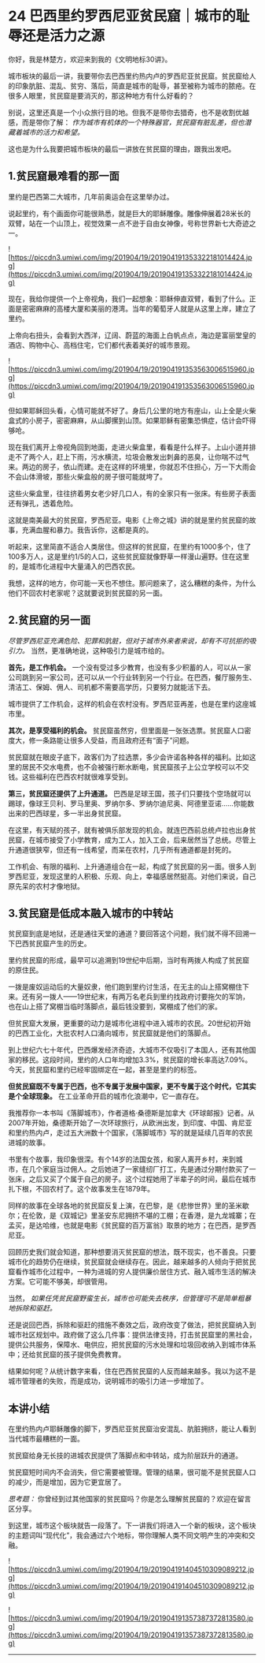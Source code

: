 # 24 巴西里约罗西尼亚贫民窟｜城市的耻辱还是活力之源

你好，我是林楚方，欢迎来到我的《文明地标30讲》。

城市板块的最后一讲，我要带你去巴西里约热内卢的罗西尼亚贫民窟。贫民窟给人的印象肮脏、混乱、贫穷、落后，简直是城市的耻辱，甚至被称为城市的脓疮。在很多人眼里，贫民窟是要消灭的，那这种地方有什么好看的？

别说，这里还真是一个小众旅行目的地。但我不是带你去猎奇，也不是收割优越感，而是带你了解： *作为城市有机体的一个特殊器官，贫民窟有脏乱差，但也潜藏着城市的活力和希望。*

这也是为什么我要把城市板块的最后一讲放在贫民窟的理由，跟我出发吧。

## 1.贫民窟最难看的那一面

里约是巴西第二大城市，几年前奥运会在这里举办过。

说起里约，有个画面你可能很熟悉，就是巨大的耶稣雕像。雕像伸展着28米长的双臂，站在一个山顶上，视觉效果一点不逊于自由女神像，号称世界新七大奇迹之一。

![https://piccdn3.umiwi.com/img/201904/19/201904191353322181014424.jpg](https://piccdn3.umiwi.com/img/201904/19/201904191353322181014424.jpg)

现在，我给你提供一个上帝视角，我们一起想象：耶稣伸直双臂，看到了什么。正面是密密麻麻的高楼大厦和美丽的港湾。当年的葡萄牙人就是从这里上岸，建立了里约。

上帝向右扭头，会看到大西洋，辽阔、蔚蓝的海面上白帆点点，海边是富丽堂皇的酒店、购物中心、高档住宅，它们都代表着美好的城市景观。

![https://piccdn3.umiwi.com/img/201904/19/201904191353563006515960.jpg](https://piccdn3.umiwi.com/img/201904/19/201904191353563006515960.jpg)

但如果耶稣回头看，心情可能就不好了。身后几公里的地方有座山，山上全是火柴盒式的小房子，密密麻麻，从山脚摞到山顶。如果耶稣有密集恐惧症，估计会吓得够呛。

现在我们离开上帝视角回到地面，走进火柴盒里，看看是什么样子。上山小道并排走不了两个人，赶上下雨，污水横流，垃圾会散发出刺鼻的恶臭，让你喘不过气来。两边的房子，依山而建。走在这样的环境里，你就忍不住担心，万一下大雨会不会山体滑坡，那些火柴盒般的房子很可能就垮了。

这些火柴盒里，往往挤着男女老少好几口人，有的全家只有一张床。有些房子表面还有弹孔，透着危险。

这就是南美最大的贫民窟，罗西尼亚。电影《上帝之城》讲的就是里约贫民窟的故事，充满血腥和暴力。我告诉你，这都是真的。

听起来，这里简直不适合人类居住。但这样的贫民窟，在里约有1000多个，住了100多万人，这是里约1/5的人口，这些贫民窟就像野草一样漫山遍野。住在这里的，是城市化进程中大量涌入的巴西农民。

我想，这样的地方，你可能一天也不想住。那问题来了，这么糟糕的条件，为什么他们不回农村老家呢？这就要说到贫民窟的另一面。

## 2.贫民窟的另一面

 *尽管罗西尼亚充满危险、犯罪和肮脏，但对于城市外来者来说，却有不可抗拒的吸引力。* 当然，更准确地说，这种吸引力是城市给的。

 **首先，是工作机会。** 一个没有受过多少教育，也没有多少积蓄的人，可以从一家公司跳到另一家公司，还可以从一个行业转到另一个行业。在巴西，餐厅服务生、清洁工、保姆、佣人、司机都不需要高学历，只要努力就能活下去。

城市提供了工作机会，这样的机会在农村没有。罗西尼亚再差，也是在里约这座城市里。

 **其次，是享受福利的机会。** 贫民窟虽然穷，但里面是一张张选票。贫民窟人口密度大，修一条路能让很多人受益，而且政府还有“面子”问题。

贫民窟就在眼皮子底下，政客们为了拉选票，多少会许诺各种各样的福利。比如这里的居民不交水电费，也不会被强行断水断电，贫民窟孩子上公立学校可以不交钱。这些福利在巴西农村就很难享受到。

 **第三，贫民窟还提供了上升通道。** 巴西是足球王国，孩子们只要找个空场就可以踢球，像球王贝利、罗马里奥、罗纳尔多、罗纳尔迪尼奥、阿德里亚诺……你能数出来的巴西球星，多一半出身贫民窟。

在这里，有天赋的孩子，就有被俱乐部发现的机会。就连巴西前总统卢拉也出身贫民窟，在城市接受了小学教育，成为工人，加入工会，后来居然当了总统。尽管上升通道很狭窄，但还有一线希望，而呆在农村，几乎所有通道都是封死的。

工作机会、有限的福利、上升通道组合在一起，构成了贫民窟的另一面。很多人到罗西尼亚，发现这里的人积极、乐观、向上，幸福感居然挺高。对他们来说，自己原先呆的农村才像地狱。

## 3.贫民窟是低成本融入城市的中转站

贫民窟到底是地狱，还是通往天堂的通道？要回答这个问题，我们就不得不回溯一下巴西贫民窟产生的历史。

里约贫民窟的形成，最早可以追溯到19世纪中后期，当时有两拨人构成了贫民窟的原住民。

一拨是废奴运动后的大量奴隶，他们跑到里约讨生活，在无主的山上搭窝棚住下来。还有另一拨人——19世纪末，有两万名老兵到里约找政府讨要拖欠的军饷，也在山上搭了窝棚当临时落脚点，最后钱没要到，窝棚成了他们的家。

但贫民窟大发展，更重要的动力是城市化进程中进入城市的农民。20世纪初开始的巴西工业化，大批农村人口涌向城市，贫民窟就是他们的落脚点。

到上世纪六七十年代，巴西爆发经济奇迹，大城市不仅吸引了本国人，还有其他国家的移民。这段时间，里约的人口年均增加3.3%，贫民窟的增长率高达7.09%。今天，贫民窟和里约已经牢固绑定在一起，甚至是里约的标签。

 **但贫民窟既不专属于巴西，也不专属于发展中国家，更不专属于这个时代，它其实是个全球现象。** 在工业革命开启的城市化浪潮中，它一直存在。

我推荐你一本书叫《落脚城市》，作者道格·桑德斯是加拿大《环球邮报》记者。从2007年开始，桑德斯开始了一次环球旅行，从欧洲出发，到印度、中国、肯尼亚和里约热内卢，走过五大洲数十个国家，《落脚城市》写的就是延续几百年的农民进城的故事。

书里有个故事，我印象很深。有个14岁的法国女孩，和家人离开乡村，来到城市，在几个家庭当过佣人。之后她进了一家缝纫厂打工，先是通过分期付款买了一张床，之后又买了个属于自己的房子。这个过程她用了半辈子的时间，最后在城市扎下根，不回农村了。这个故事发生在1879年。

同样的故事在全球各地的贫民窟反复上演，在巴黎，是《悲惨世界》里的圣米歇尔；在伦敦，是《双城记》里圣安东尼拥挤不堪的工棚；在香港，是九龙城寨；在孟买，是达哈维，也就是电影《贫民窟的百万富翁》取景的地方；在巴西，是罗西尼亚。

回顾历史我们就会知道，那种想要消灭贫民窟的想法，既不现实，也不善良。只要城市化的趋势仍在继续，贫民窟就会继续存在。因此，越来越多的人倾向于把贫民窟看作城市化过程中，一种为进城的穷人提供廉价居住方式、融入城市生活的解决方案。它可能不够美，却很管用。

当然， *如果任凭贫民窟野蛮生长，城市也可能失去秩序，但管理可不是简单粗暴地拆除和驱赶。*

还是说回巴西，拆除和驱赶的措施不奏效之后，政府改变了做法，把贫民窟纳入到城市社区规划中。政府做了这么几件事：提供法律支持，打击贫民窟里的黑社会，提供公共服务，保障水、电供应，把贫民窟的污水处理和垃圾回收纳入到城市体系中；还给贫民窟的孩子提供免费教育。

结果如何呢？从统计数字来看，住在巴西贫民窟的人反而越来越多。我以为这不是城市管理者的失败，而是成功，说明城市的吸引力进一步增加了。

## 本讲小结

在里约热内卢耶稣雕像的脚下，罗西尼亚贫民窟治安混乱、肮脏拥挤，能让人看到当代城市最糟糕的一面。

贫民窟给身无长技的进城农民提供了落脚点和中转站，成为阶层跃升的通道。

贫民窟短时间内不会消失，但它需要被管理。管理的结果，很可能不是贫民窟人口的减少，而是增加，因为它更宜居了。

 *思考题：* 你曾经到过其他国家的贫民窟吗？你是怎么理解贫民窟的？欢迎在留言区分享。

到这里，城市这个板块就告一段落了。下一讲我们将进入一个新的板块，这个板块的主题词叫“现代化”，我会通过六个地标，带你理解人类不同文明产生的冲突和交融。

![https://piccdn3.umiwi.com/img/201904/19/201904191404510309089212.jpg](https://piccdn3.umiwi.com/img/201904/19/201904191404510309089212.jpg)

![https://piccdn3.umiwi.com/img/201904/19/201904191357387372813580.jpg](https://piccdn3.umiwi.com/img/201904/19/201904191357387372813580.jpg)

---

